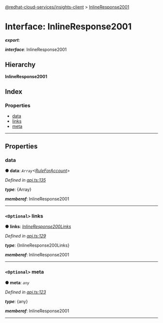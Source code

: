 [@redhat-cloud-services/insights-client](../README.md) > [InlineResponse2001](../interfaces/inlineresponse2001.md)

# Interface: InlineResponse2001

*__export__*: 

*__interface__*: InlineResponse2001

## Hierarchy

**InlineResponse2001**

## Index

### Properties

* [data](inlineresponse2001.md#data)
* [links](inlineresponse2001.md#links)
* [meta](inlineresponse2001.md#meta)

---

## Properties

<a id="data"></a>

###  data

**● data**: *`Array`<[RuleForAccount](ruleforaccount.md)>*

*Defined in [api.ts:135](https://github.com/RedHatInsights/javascript-clients/blob/master/packages/insights/api.ts#L135)*

*__type__*: {Array}

*__memberof__*: InlineResponse2001

___
<a id="links"></a>

### `<Optional>` links

**● links**: *[InlineResponse200Links](inlineresponse200links.md)*

*Defined in [api.ts:129](https://github.com/RedHatInsights/javascript-clients/blob/master/packages/insights/api.ts#L129)*

*__type__*: {InlineResponse200Links}

*__memberof__*: InlineResponse2001

___
<a id="meta"></a>

### `<Optional>` meta

**● meta**: *`any`*

*Defined in [api.ts:123](https://github.com/RedHatInsights/javascript-clients/blob/master/packages/insights/api.ts#L123)*

*__type__*: {any}

*__memberof__*: InlineResponse2001

___

